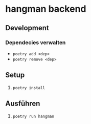 # hangman backend

## Development

### Dependecies verwalten

- `poetry add <dep>`
- `poetry remove <dep>`

## Setup

1. `poetry install`

## Ausführen

1. `poetry run hangman`

